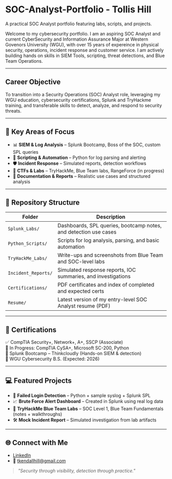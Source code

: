 # SOC-Analyst-Portfolio - Tollis Hill
A practical SOC Analyst portfolio featuring labs, scripts, and projects.

Welcome to my cybersecurity portfolio. I am an aspiring SOC Analyst and current CyberSecurity and Information Assurance Major at Western Govenors University (WGU), with over 15 years of expereince in physical security, operations, incident response and customer service. I am actively building hands on skills in SIEM Tools, scripting, threat detections, and Blue Team Operations.

---

## Career Objective
To transition into a Security Operations (SOC) Analyst role, leveraging my WGU education, cybersecurity certifications, Splunk and TryHackme training, and transferable skills to detect, analyze, and respond to security threats.

---

## 🔧 Key Areas of Focus

- 📊 **SIEM & Log Analysis** – Splunk Bootcamp, Boss of the SOC, custom SPL queries
- 🐍 **Scripting & Automation** – Python for log parsing and alerting
- 🛡️ **Incident Response** – Simulated reports, detection workflows
- 🧪 **CTFs & Labs** – TryHackMe, Blue Team labs, RangeForce (in progress)
- 📁 **Documentation & Reports** – Realistic use cases and structured analysis

---

## 📁 Repository Structure

| Folder              | Description |
|---------------------|-------------|
| `Splunk_Labs/`      | Dashboards, SPL queries, bootcamp notes, and detection use cases |
| `Python_Scripts/`   | Scripts for log analysis, parsing, and basic automation |
| `TryHackMe_Labs/`   | Write-ups and screenshots from Blue Team and SOC-level labs |
| `Incident_Reports/` | Simulated response reports, IOC summaries, and investigations |
| `Certifications/`   | PDF certificates and index of completed and expected certs |
| `Resume/`           | Latest version of my entry-level SOC Analyst resume (PDF) |

---

## 🧾 Certifications

✅ CompTIA Security+, Network+, A+, SSCP (Associate)  
🔄 In Progress: CompTIA CySA+, Microsoft SC-200, Python  
🎯 Splunk Bootcamp – Thinkcloudly (Hands-on SIEM & detection)  
🧠 WGU Cybersecurity B.S. (Expected: 2026)


---

## 💻 Featured Projects

- 🧠 **Failed Login Detection** – Python + sample syslog + Splunk SPL
- 📈 **Brute Force Alert Dashboard** – Created in Splunk using real log data
- 📓 **TryHackMe Blue Team Labs** – SOC Level 1, Blue Team Fundamentals (notes + walkthroughs)
- 🛠️ **Mock Incident Report** – Simulated investigation from lab artifacts

---

## 🌐 Connect with Me

- [LinkedIn](https:www.linkedin.com/in/tollishill)  
- 📧 tkendallhill@gmail.com  

> *"Security through visibility, detection through practice."*


